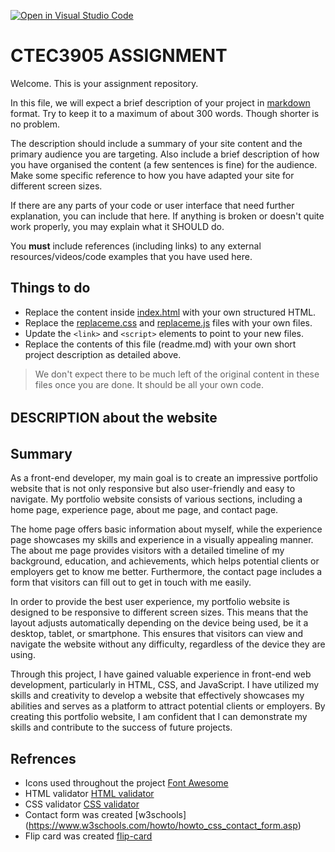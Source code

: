 [![Open in Visual Studio Code](https://classroom.github.com/assets/open-in-vscode-c66648af7eb3fe8bc4f294546bfd86ef473780cde1dea487d3c4ff354943c9ae.svg)](https://classroom.github.com/online_ide?assignment_repo_id=9920794&assignment_repo_type=AssignmentRepo)
# CTEC3905 ASSIGNMENT

Welcome. This is your assignment repository.

In this file, we will expect a brief description of your project in [markdown](https://docs.github.com/en/github/writing-on-github/getting-started-with-writing-and-formatting-on-github/basic-writing-and-formatting-syntax) format.
Try to keep it to a maximum of about 300 words.
Though shorter is no problem.

The description should include a summary of your site content and the primary audience you are targeting.
Also include a brief description of how you have organised the content (a few sentences is fine) for the audience.
Make some specific reference to how you have adapted your site for different screen sizes.

If there are any parts of your code or user interface that need further explanation, you can include that here.
If anything is broken or doesn't quite work properly, you may explain what it SHOULD do.

You **must** include references (including links) to any external resources/videos/code examples that you have used here.

## Things to do

- Replace the content inside [index.html](index.html) with your own structured HTML.
- Replace the [replaceme.css](replaceme.css) and [replaceme.js](js/replaceme.js) files with your own files.
- Update the `<link>` and `<script>` elements to point to your new files.
- Replace the contents of this file (readme.md) with your own short project description as detailed above.

>We don't expect there to be much left of the original content in these files once you are done.
It should be all your own code.


######
## DESCRIPTION about the website
######

## Summary
As a front-end developer, my main goal is to create an impressive portfolio website that is not only responsive but also user-friendly and easy to navigate. My portfolio website consists of various sections, including a home page, experience page, about me page, and contact page.

The home page offers basic information about myself, while the experience page showcases my skills and experience in a visually appealing manner. The about me page provides visitors with a detailed timeline of my background, education, and achievements, which helps potential clients or employers get to know me better. Furthermore, the contact page includes a form that visitors can fill out to get in touch with me easily.

In order to provide the best user experience, my portfolio website is designed to be responsive to different screen sizes. This means that the layout adjusts automatically depending on the device being used, be it a desktop, tablet, or smartphone. This ensures that visitors can view and navigate the website without any difficulty, regardless of the device they are using.

Through this project, I have gained valuable experience in front-end web development, particularly in HTML, CSS, and JavaScript. I have utilized my skills and creativity to develop a website that effectively showcases my abilities and serves as a platform to attract potential clients or employers. By creating this portfolio website, I am confident that I can demonstrate my skills and contribute to the success of future projects.

## Refrences 
- Icons used throughout the project [Font Awesome](https://fontawesome.com/)
- HTML validator [HTML validator](https://validator.w3.org/)
- CSS validator [CSS validator](https://jigsaw.w3.org/css-validator/)
- Contact form was created [w3schools] (https://www.w3schools.com/howto/howto_css_contact_form.asp)
- Flip card was created [flip-card](https://www.w3schools.com/howto/howto_css_flip_card.asp)